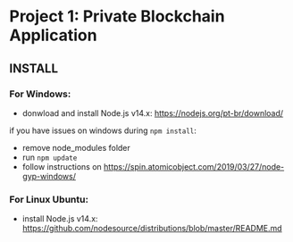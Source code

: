 # Project 1: Private Blockchain Application

## INSTALL

### For Windows:
- donwload and install Node.js v14.x:
https://nodejs.org/pt-br/download/

if you have issues on windows during `npm install`:
- remove node_modules folder
- run `npm update`
- follow instructions on
https://spin.atomicobject.com/2019/03/27/node-gyp-windows/

### For Linux Ubuntu:

- install Node.js v14.x:
https://github.com/nodesource/distributions/blob/master/README.md


